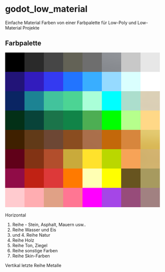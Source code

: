 # godot_low_material
Einfache Material Farben von einer Farbpalette für Low-Poly und Low-Material Projekte

## Farbpalette
![Farben_01](img/colors_01.png)

Horizontal
1. Reihe - Stein, Asphalt, Mauern usw..
2. Reihe Wasser und Eis
3. und 4. Reihe Natur
5. Reihe Holz
6. Reihe Ton, Ziegel
7. Reihe sonstige Farben
8. Reihe Skin-Farben

Vertikal
letzte Reihe Metalle
